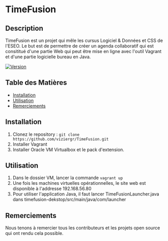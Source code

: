 # TimeFusion

## Description
TimeFusion est un projet qui mêle les cursus Logiciel & Données et CSS de l'ESEO. Le but est de permettre de créer un agenda collaboratif qui est consititué d'une partie Web qui peut être mise en ligne avec l'outil Vagrant et d'une partie logicielle bureau en Java.

[![Version](https://img.shields.io/badge/version-1.0.0-blue.svg)](https://github.com/viziergr/TimeFusion)

## Table des Matières
- [Installation](#installation)
- [Utilisation](#utilisation)
- [Remerciements](#licence)

## Installation
1. Clonez le repository : `git clone https://github.com/viziergr/TimeFusion.git`
2. Installer Vagrant
3. Installer Oracle VM Virtualbox et le pack d'extension.


## Utilisation
1. Dans le dossier VM, lancer la commande `vagrant up` 
2. Une fois les machines virtuelles opérationnelles, le site web est disponible à l'addresse 192.168.56.80
3. Pour utiliser l'application Java, il faut lancer TimeFusionLauncher.java dans timefusion-dekstop/src/main/java/com/launcher

## Remerciements
Nous tenons à remercier tous les contributeurs et les projets open source qui ont rendu cela possible.
